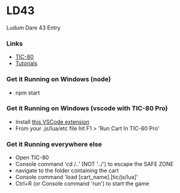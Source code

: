 # LD43

Ludum Dare 43 Entry

### Links

- [TIC-80](https://github.com/nesbox/TIC-80?fbclid=IwAR2sHjSS03ydvSTkXU8EWMM7ju6H3pkxYSIltIXJu6BPQD2LVagZ95VB8tw)
- [Tutorials](https://github.com/nesbox/TIC-80/wiki/tutorials)

### Get it Running on Windows (node)

- npm start

### Get it Running on Windows (vscode with TIC-80 Pro)

- Install [this VSCode extension](https://marketplace.visualstudio.com/items?itemName=justinwash.tic80-pro-vscode)
- From your .js/lua/etc file hit F1 > 'Run Cart In TIC-80 Pro'

### Get it Running everywhere else

- Open TIC-80
- Console command 'cd /..' (NOT '../') to escape the SAFE ZONE
- navigate to the folder containing the cart
- Console command 'load [cart_name].[tic/js/lua]'
- Ctrl+R (or Console command 'run') to start the game

